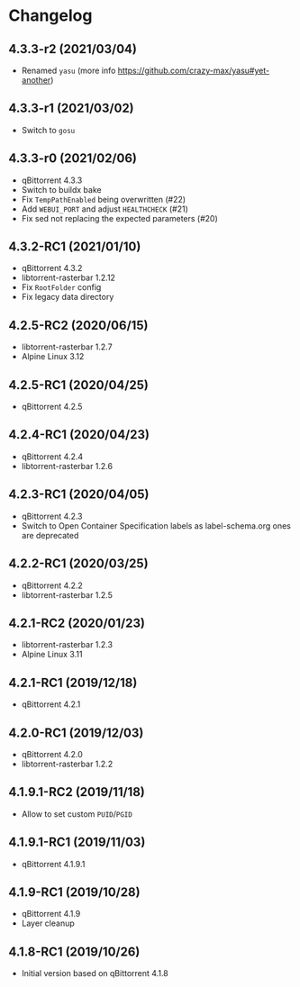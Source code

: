 # Changelog

## 4.3.3-r2 (2021/03/04)

* Renamed `yasu` (more info https://github.com/crazy-max/yasu#yet-another)

## 4.3.3-r1 (2021/03/02)

* Switch to `gosu`

## 4.3.3-r0 (2021/02/06)

* qBittorrent 4.3.3
* Switch to buildx bake
* Fix `TempPathEnabled` being overwritten (#22)
* Add `WEBUI_PORT` and adjust `HEALTHCHECK` (#21)
* Fix sed not replacing the expected parameters (#20)

## 4.3.2-RC1 (2021/01/10)

* qBittorrent 4.3.2
* libtorrent-rasterbar 1.2.12
* Fix `RootFolder` config
* Fix legacy data directory

## 4.2.5-RC2 (2020/06/15)

* libtorrent-rasterbar 1.2.7
* Alpine Linux 3.12

## 4.2.5-RC1 (2020/04/25)

* qBittorrent 4.2.5

## 4.2.4-RC1 (2020/04/23)

* qBittorrent 4.2.4
* libtorrent-rasterbar 1.2.6

## 4.2.3-RC1 (2020/04/05)

* qBittorrent 4.2.3
* Switch to Open Container Specification labels as label-schema.org ones are deprecated

## 4.2.2-RC1 (2020/03/25)

* qBittorrent 4.2.2
* libtorrent-rasterbar 1.2.5

## 4.2.1-RC2 (2020/01/23)

* libtorrent-rasterbar 1.2.3
* Alpine Linux 3.11

## 4.2.1-RC1 (2019/12/18)

* qBittorrent 4.2.1

## 4.2.0-RC1 (2019/12/03)

* qBittorrent 4.2.0
* libtorrent-rasterbar 1.2.2

## 4.1.9.1-RC2 (2019/11/18)

* Allow to set custom `PUID`/`PGID`

## 4.1.9.1-RC1 (2019/11/03)

* qBittorrent 4.1.9.1

## 4.1.9-RC1 (2019/10/28)

* qBittorrent 4.1.9
* Layer cleanup

## 4.1.8-RC1 (2019/10/26)

* Initial version based on qBittorrent 4.1.8
